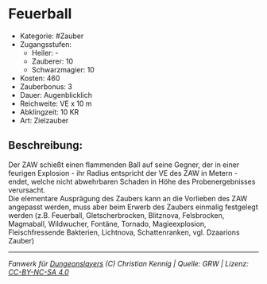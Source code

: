 # Feuerball  
- Kategorie: #Zauber  
- Zugangsstufen:  
  - Heiler: -  
  - Zauberer: 10  
  - Schwarzmagier: 10  
- Kosten: 460  
- Zauberbonus: 3  
- Dauer: Augenblicklich  
- Reichweite: VE x 10 m  
- Abklingzeit: 10 KR  
- Art: Zielzauber     

## Beschreibung:
Der ZAW schießt einen flammenden Ball auf seine Gegner, der in einer feurigen Explosion - ihr Radius entspricht der VE des ZAW in Metern - endet, welche nicht abwehrbaren Schaden in Höhe des Probenergebnisses verursacht.<br>Die elementare Ausprägung des Zaubers kann an die Vorlieben des ZAW angepasst werden, muss aber beim Erwerb des Zaubers einmalig festgelegt werden (z.B. Feuerball, Gletscherbrocken, Blitznova, Felsbrocken, Magmaball, Wildwucher, Fontäne, Tornado, Magieexplosion, Fleischfressende Bakterien, Lichtnova, Schattenranken, vgl. Dzaarions Zauber)


___
*Fanwerk für [Dungeonslayers](https://www.dungeonslayers.net/) (C) Christian Kennig | Quelle: GRW | Lizenz: [CC-BY-NC-SA 4.0](https://creativecommons.org/licenses/by-nc-sa/4.0/deed.de)*